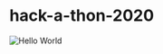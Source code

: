 # hack-a-thon-2020
![Hello World](https://github.com/gmckerrell/hack-a-thon-2020/workflows/Hello%20World/badge.svg)
